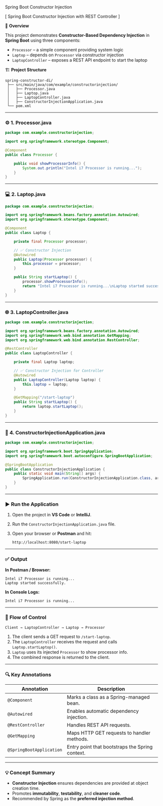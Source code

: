 Spring Boot Constructor Injection

[ Spring Boot Constructor Injection with REST Controller ]

📘 **Overview**

This project demonstrates **Constructor-Based Dependency Injection** in **Spring Boot** using three components:

* `Processor` – a simple component providing system logic
* `Laptop` – depends on `Processor` via constructor injection
* `LaptopController` – exposes a REST API endpoint to start the laptop

🏗️ **Project Structure**

```
spring-constructor-di/
 ├── src/main/java/com/example/constructorinjection/
 │   ├── Processor.java
 │   ├── Laptop.java
 │   ├── LaptopController.java
 │   ├── ConstructorInjectionApplication.java
 └── pom.xml
```

---

### ⚙️ **1. Processor.java**

```java
package com.example.constructorinjection;

import org.springframework.stereotype.Component;

@Component
public class Processor {

    public void showProcessorInfo() {
        System.out.println("Intel i7 Processor is running...");
    }
}
```

---

### 💻 **2. Laptop.java**

```java
package com.example.constructorinjection;

import org.springframework.beans.factory.annotation.Autowired;
import org.springframework.stereotype.Component;

@Component
public class Laptop {

    private final Processor processor;

    // ✅ Constructor Injection
    @Autowired
    public Laptop(Processor processor) {
        this.processor = processor;
    }

    public String startLaptop() {
        processor.showProcessorInfo();
        return "Intel i7 Processor is running...\nLaptop started successfully.";
    }
}
```

---

### 🌐 **3. LaptopController.java**

```java
package com.example.constructorinjection;

import org.springframework.beans.factory.annotation.Autowired;
import org.springframework.web.bind.annotation.GetMapping;
import org.springframework.web.bind.annotation.RestController;

@RestController
public class LaptopController {

    private final Laptop laptop;

    // ✅ Constructor Injection for Controller
    @Autowired
    public LaptopController(Laptop laptop) {
        this.laptop = laptop;
    }

    @GetMapping("/start-laptop")
    public String startLaptop() {
        return laptop.startLaptop();
    }
}
```

---

### 🧩 **4. ConstructorInjectionApplication.java**

```java
package com.example.constructorinjection;

import org.springframework.boot.SpringApplication;
import org.springframework.boot.autoconfigure.SpringBootApplication;

@SpringBootApplication
public class ConstructorInjectionApplication {
    public static void main(String[] args) {
        SpringApplication.run(ConstructorInjectionApplication.class, args);
    }
}
```

---

### ▶️ **Run the Application**

1. Open the project in **VS Code** or **IntelliJ**.
2. Run the `ConstructorInjectionApplication.java` file.
3. Open your browser or **Postman** and hit:

   ```
   http://localhost:8080/start-laptop
   ```

---

### ✅ **Output**

**In Postman / Browser:**

```
Intel i7 Processor is running...
Laptop started successfully.
```

**In Console Logs:**

```
Intel i7 Processor is running...
```

---

### 🧭 **Flow of Control**

```
Client → LaptopController → Laptop → Processor
```

1. The client sends a GET request to `/start-laptop`.
2. The `LaptopController` receives the request and calls `Laptop.startLaptop()`.
3. `Laptop` uses its injected `Processor` to show processor info.
4. The combined response is returned to the client.

---

### 🔍 **Key Annotations**

| Annotation               | Description                                     |
| ------------------------ | ----------------------------------------------- |
| `@Component`             | Marks a class as a Spring-managed bean.         |
| `@Autowired`             | Enables automatic dependency injection.         |
| `@RestController`        | Handles REST API requests.                      |
| `@GetMapping`            | Maps HTTP GET requests to handler methods.      |
| `@SpringBootApplication` | Entry point that bootstraps the Spring context. |

---

### 💡 **Concept Summary**

* **Constructor Injection** ensures dependencies are provided at object creation time.
* Promotes **immutability**, **testability**, and **cleaner code**.
* Recommended by Spring as the **preferred injection method**.
